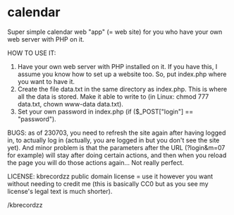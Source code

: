 # calendar

Super simple calendar web "app" (= web site) for you who have your own web server with PHP on it.

HOW TO USE IT:
1. Have your own web server with PHP installed on it. If you have this, I assume you know how to set up a website too. So, put index.php where you want to have it.
2. Create the file data.txt in the same directory as index.php. This is where all the data is stored. Make it able to write to (in Linux: chmod 777 data.txt, chown www-data data.txt).
4. Set your own password in index.php (if ($_POST["login"] == "password").

BUGS: as of 230703, you need to refresh the site again after having logged in, to actually log in (actually, you are logged in but you don't see the site yet). And minor problem is that the parameters after the URL (?login&m=07 for example) will stay after doing certain actions, and then when you reload the page you will do those actions again... Not really perfect.

LICENSE: kbrecordzz public domain license = use it however you want without needing to credit me (this is basically CC0 but as you see my license's legal text is much shorter).

/kbrecordzz
